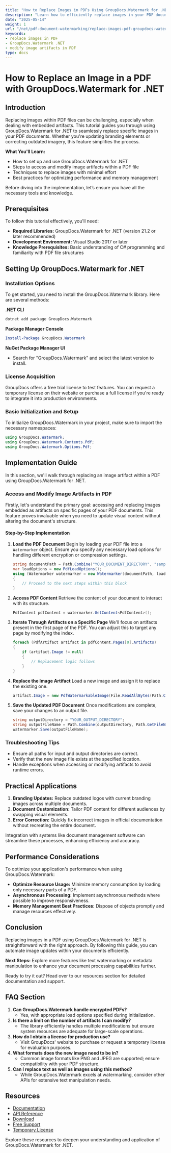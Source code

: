 ```yaml
---
title: "How to Replace Images in PDFs Using GroupDocs.Watermark for .NET"
description: "Learn how to efficiently replace images in your PDF documents using GroupDocs.Watermark for .NET. This guide covers setup, implementation, and best practices."
date: "2025-05-14"
weight: 1
url: "/net/pdf-document-watermarking/replace-images-pdf-groupdocs-watermark-net/"
keywords:
- replace images in PDF
- GroupDocs.Watermark .NET
- modify image artifacts in PDF
type: docs
---
```

# How to Replace an Image in a PDF with GroupDocs.Watermark for .NET

## Introduction
Replacing images within PDF files can be challenging, especially when dealing with embedded artifacts. This tutorial guides you through using GroupDocs.Watermark for .NET to seamlessly replace specific images in your PDF documents. Whether you're updating branding elements or correcting outdated imagery, this feature simplifies the process.

**What You'll Learn:**
- How to set up and use GroupDocs.Watermark for .NET
- Steps to access and modify image artifacts within a PDF file
- Techniques to replace images with minimal effort
- Best practices for optimizing performance and memory management

Before diving into the implementation, let’s ensure you have all the necessary tools and knowledge.

## Prerequisites
To follow this tutorial effectively, you'll need:

- **Required Libraries:** GroupDocs.Watermark for .NET (version 21.2 or later recommended)
- **Development Environment:** Visual Studio 2017 or later
- **Knowledge Prerequisites:** Basic understanding of C# programming and familiarity with PDF file structures

## Setting Up GroupDocs.Watermark for .NET

### Installation Options
To get started, you need to install the GroupDocs.Watermark library. Here are several methods:

**.NET CLI**
```bash
dotnet add package GroupDocs.Watermark
```

**Package Manager Console**
```powershell
Install-Package GroupDocs.Watermark
```

**NuGet Package Manager UI**
- Search for "GroupDocs.Watermark" and select the latest version to install.

### License Acquisition
GroupDocs offers a free trial license to test features. You can request a temporary license on their website or purchase a full license if you're ready to integrate it into production environments.

### Basic Initialization and Setup
To initialize GroupDocs.Watermark in your project, make sure to import the necessary namespaces:

```csharp
using GroupDocs.Watermark;
using GroupDocs.Watermark.Contents.Pdf;
using GroupDocs.Watermark.Options.Pdf;
```

## Implementation Guide
In this section, we'll walk through replacing an image artifact within a PDF using GroupDocs.Watermark for .NET.

### Access and Modify Image Artifacts in PDF
Firstly, let's understand the primary goal: accessing and replacing images embedded as artifacts on specific pages of your PDF documents. This feature proves invaluable when you need to update visual content without altering the document's structure.

#### Step-by-Step Implementation
1. **Load the PDF Document**
   Begin by loading your PDF file into a `Watermarker` object. Ensure you specify any necessary load options for handling different encryption or compression settings.
   
   ```csharp
   string documentPath = Path.Combine("YOUR_DOCUMENT_DIRECTORY", "sample.pdf");
   var loadOptions = new PdfLoadOptions();
   using (Watermarker watermarker = new Watermarker(documentPath, loadOptions))
   {
       // Proceed to the next steps within this block
   }
   ```

2. **Access PDF Content**
   Retrieve the content of your document to interact with its structure.
   
   ```csharp
   PdfContent pdfContent = watermarker.GetContent<PdfContent>();
   ```

3. **Iterate Through Artifacts on a Specific Page**
   We'll focus on artifacts present in the first page of the PDF. You can adjust this to target any page by modifying the index.
   
   ```csharp
   foreach (PdfArtifact artifact in pdfContent.Pages[0].Artifacts)
   {
       if (artifact.Image != null)
       {
           // Replacement logic follows
       }
   }
   ```

4. **Replace the Image Artifact**
   Load a new image and assign it to replace the existing one.
   
   ```csharp
   artifact.Image = new PdfWatermarkableImage(File.ReadAllBytes(Path.Combine("YOUR_DOCUMENT_DIRECTORY", "new_image.png")));
   ```

5. **Save the Updated PDF Document**
   Once modifications are complete, save your changes to an output file.
   
   ```csharp
   string outputDirectory = "YOUR_OUTPUT_DIRECTORY";
   string outputFileName = Path.Combine(outputDirectory, Path.GetFileName(documentPath));
   watermarker.Save(outputFileName);
   ```

### Troubleshooting Tips
- Ensure all paths for input and output directories are correct.
- Verify that the new image file exists at the specified location.
- Handle exceptions when accessing or modifying artifacts to avoid runtime errors.

## Practical Applications
1. **Branding Updates:** Replace outdated logos with current branding images across multiple documents.
2. **Document Customization:** Tailor PDF content for different audiences by swapping visual elements.
3. **Error Correction:** Quickly fix incorrect images in official documentation without recreating the entire document.

Integration with systems like document management software can streamline these processes, enhancing efficiency and accuracy.

## Performance Considerations
To optimize your application's performance when using GroupDocs.Watermark:
- **Optimize Resource Usage:** Minimize memory consumption by loading only necessary parts of a PDF.
- **Asynchronous Processing:** Implement asynchronous methods where possible to improve responsiveness.
- **Memory Management Best Practices:** Dispose of objects promptly and manage resources effectively.

## Conclusion
Replacing images in a PDF using GroupDocs.Watermark for .NET is straightforward with the right approach. By following this guide, you can automate image updates within your documents efficiently. 

**Next Steps:**
Explore more features like text watermarking or metadata manipulation to enhance your document processing capabilities further.

Ready to try it out? Head over to our resources section for detailed documentation and support.

## FAQ Section
1. **Can GroupDocs.Watermark handle encrypted PDFs?**
   - Yes, with appropriate load options specified during initialization.
2. **Is there a limit on the number of artifacts I can modify?**
   - The library efficiently handles multiple modifications but ensure system resources are adequate for large-scale operations.
3. **How do I obtain a license for production use?**
   - Visit GroupDocs' website to purchase or request a temporary license for evaluation purposes.
4. **What formats does the new image need to be in?**
   - Common image formats like PNG and JPEG are supported; ensure compatibility with your PDF structure.
5. **Can I replace text as well as images using this method?**
   - While GroupDocs.Watermark excels at watermarking, consider other APIs for extensive text manipulation needs.

## Resources
- [Documentation](https://docs.groupdocs.com/watermark/net/)
- [API Reference](https://reference.groupdocs.com/watermark/net)
- [Download](https://releases.groupdocs.com/watermark/net/)
- [Free Support](https://forum.groupdocs.com/c/watermark/10)
- [Temporary License](https://purchase.groupdocs.com/temporary-license/) 

Explore these resources to deepen your understanding and application of GroupDocs.Watermark for .NET.
